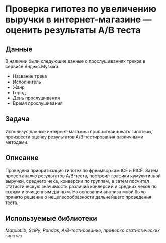 # Проверка гипотез по увеличению выручки в интернет-магазине — оценить результаты A/B теста


## Данные

В наличии были следующие данные о прослушиваниях треков в сервисе Яндекс.Музыка:
- Название трека
- Исполнитель
- Жанр
- Город
- День прослушивания
- Время прослушивания

## Задача

Используя данные интернет-магазина приоритезировать гипотезы, произвести оценку результатов A/B-тестирования различными методами.  

## Описание

Проведена приоритизация гипотез по фреймворкам ICE и RICE. Затем провел анализ результатов A/B-теста, построил графики кумулятивной выручки, среднего чека, конверсии по группам, а затем посчитал статистическую значимость различий конверсий и средних чеков по сырым и очищенным данным. На основании анализа мной было принято решение о нецелесообразности дальнейшего проведения теста.

## Используемые библиотеки
*Matplotlib*, *SciPy*, *Pandas*, *A/B-тестирование*, *проверка статистических гипотез*
